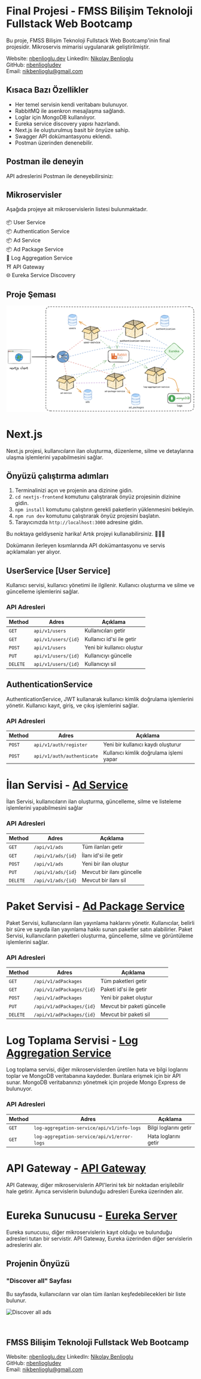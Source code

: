 
# Final Projesi - FMSS Bilişim Teknoloji Fullstack Web Bootcamp

Bu proje, FMSS Bilişim Teknoloji Fullstack Web Bootcamp'inin final projesidir. Mikroservis mimarisi uygulanarak geliştirilmiştir.

Website: [nbenlioglu.dev](https://www.nbenlioglu.dev/)
LinkedIn: [Nikolay Benlioglu](https://www.linkedin.com/in/nikolay-benlioglu/)<br>
GitHub: [nbenliogludev](https://github.com/nbenliogludev)<br>
Email: [nikbenlioglu@gmail.com](mailto:nikbenlioglu@gmail.com)

## Kısaca Bazı Özellikler

- Her temel servisin kendi veritabanı bulunuyor.
- RabbitMQ ile asenkron mesajlaşma sağlandı.
- Loglar için MongoDB kullanılıyor.
- Eureka service discovery yapısı hazırlandı.
- Next.js ile oluşturulmuş basit bir önyüze sahip.
- Swagger API dokümantasyonu eklendi.
- Postman üzerinden denenebilir.

## Postman ile deneyin
API adreslerini Postman ile deneyebilirsiniz: 

## Mikroservisler

Aşağıda projeye ait mikroservislerin listesi bulunmaktadır.<br>
<br>📦 User Service
<br>📦 Authentication Service
<br>📦 Ad Service
<br>📦 Ad Package Service
<br>🐝 Log Aggregation Service
<br>⛩️ API Gateway
<br>🌐 Eureka Service Discovery


## Proje Şeması

![Proje Diyagramı](images/fmss-project-diagram.png)

# Next.js

Next.js projesi, kullanıcıların ilan oluşturma, düzenleme, silme ve detaylarına ulaşma işlemlerini yapabilmesini sağlar.

## Önyüzü çalıştırma adımları

1. Terminalinizi açın ve projenin ana dizinine gidin.
2. `cd nextjs-frontend` komutunu çalıştırarak önyüz projesinin dizinine gidin.
3. `npm install` komutunu çalıştırın gerekli paketlerin yüklenmesini bekleyin.
4. `npm run dev` komutunu çalıştırarak önyüz projesini başlatın.
5. Tarayıcınızda `http://localhost:3000` adresine gidin.

Bu noktaya geldiyseniz harika! Artık projeyi kullanabilirsiniz. 🎉🎉🎉

Dokümanın ilerleyen kısımlarında API dokümantasyonu ve servis açıklamaları yer alıyor.

## UserService [User Service]

Kullanıcı servisi, kullanıcı yönetimi ile ilgilenir. Kullanıcı oluşturma ve silme ve güncelleme işlemlerini sağlar.

### API Adresleri

| Method | Adres                | Açıklama                   |
|--------|----------------------|----------------------------|
| `GET`  | `api/v1/users`       | Kullanıcıları getir        |
| `GET`  | `api/v1/users/{id}`  | Kullanıcı id'si ile getir  |
| `POST` | `api/v1/users`       | Yeni bir kullanıcı oluştur |
| `PUT`  | `api/v1/users/{id}`  | Kullanıcıyı güncelle       |
| `DELETE`| `api/v1/users/{id}`  | Kullanıcıyı sil            |


## AuthenticationService 

AuthenticationService, JWT kullanarak kullanıcı kimlik doğrulama işlemlerini yönetir. Kullanıcı kayıt, giriş, ve çıkış işlemlerini sağlar.

### API Adresleri

| Method | Adres                      | Açıklama                                |
|--------|----------------------------|-----------------------------------------|
| `POST` | `api/v1/auth/register`     | Yeni bir kullanıcı kaydı oluşturur      |
| `POST` | `api/v1/auth/authenticate` | Kullanıcı kimlik doğrulama işlemi yapar |



# İlan Servisi - [Ad Service](ad-service)

İlan Servisi, kullanıcıların ilan oluşturma, güncelleme, silme ve listeleme işlemlerini yapabilmesini sağlar

### API Adresleri

| Method   | Adres              | Açıklama                        |
|----------|--------------------|---------------------------------|
| `GET`    | `/api/v1/ads`      | Tüm ilanları getir              |
| `GET`    | `/api/v1/ads/{id}` | İlanı id'si ile getir           |
| `POST`   | `/api/v1/ads`      | 	Yeni bir ilan oluştur          |
| `PUT`    | `/api/v1/ads/{id}` | Mevcut bir ilanı güncelle       |
| `DELETE` | `/api/v1/ads/{id}` | Mevcut bir ilanı sil            |



# Paket Servisi - [Ad Package Service](ad-package-service)

Paket Servisi, kullanıcıların ilan yayınlama haklarını yönetir. Kullanıcılar, belirli bir süre ve sayıda ilan yayınlama hakkı sunan paketler satın alabilirler. Paket Servisi, kullanıcıların paketleri oluşturma, güncelleme, silme ve görüntüleme işlemlerini sağlar.

### API Adresleri

| Method   | Adres                     | Açıklama                   |
|----------|---------------------------|----------------------------|
| `GET`    | `/api/v1/adPackages`      | Tüm paketleri getir        |
| `GET`    | `/api/v1/adPackages/{id}` | Paketi id'si ile getir     |
| `POST`   | `/api/v1/adPackages`      | Yeni bir paket oluştur     |
| `PUT`    | `/api/v1/adPackages/{id}` | Mevcut bir paketi güncelle |
| `DELETE` | `/api/v1/adPackages/{id}` | Mevcut bir paketi sil      |


# Log Toplama Servisi - [Log Aggregation Service](log-aggregation-service)

Log toplama servisi, diğer mikroservislerden üretilen hata ve bilgi loglarını toplar ve MongoDB veritabanına kaydeder.
Bunlara erişmek için bir API sunar. MongoDB veritabanınızı yönetmek için projede Mongo Express de bulunuyor.

### API Adresleri

| Method | Adres                                      | Açıklama              |
|--------|--------------------------------------------|-----------------------|
| `GET`  | `log-aggregation-service/api/v1/info-logs` | Bilgi loglarını getir |
| `GET`  | `log-aggregation-service/api/v1/error-logs`| Hata loglarını getir  |



# API Gateway - [API Gateway](api-gateway)

API Gateway, diğer mikroservislerin API'lerini tek bir noktadan erişilebilir hale getirir. Ayrıca servislerin bulunduğu adresleri Eureka üzerinden alır.

# Eureka Sunucusu - [Eureka Server](eureka-server)

Eureka sunucusu, diğer mikroservislerin kayıt olduğu ve bulunduğu adresleri tutan bir servistir. API Gateway, Eureka üzerinden diğer servislerin adreslerini alır.

## Projenin Önyüzü

### "Discover all" Sayfası
Bu sayfasda, kullanıcıların var olan tüm ilanları keşfedebilecekleri bir liste bulunur.

![Discover all ads]()

<br>

## FMSS Bilişim Teknoloji Fullstack Web Bootcamp

Website: [nbenlioglu.dev](https://www.nbenlioglu.dev/)
LinkedIn: [Nikolay Benlioglu](https://www.linkedin.com/in/nikolay-benlioglu/)<br>
GitHub: [nbenliogludev](https://github.com/nbenliogludev)<br>
Email: [nikbenlioglu@gmail.com](mailto:nikbenlioglu@gmail.com)
